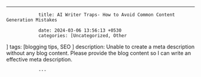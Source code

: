 ---
                title: AI Writer Traps- How to Avoid Common Content Generation Mistakes 

                date: 2024-03-06 13:56:13 +0530
                categories: [Uncategorized, Other 
]
                tags: [blogging tips, SEO 
]
                description: Unable to create a meta description without any blog content. Please provide the blog content so I can write an effective meta description. 

                ---